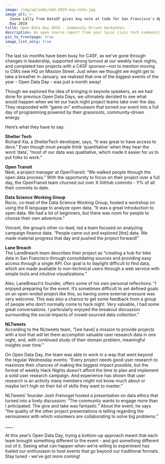 ```yaml
---
image: /img/uploads/odd-2019-key-note.jpg
image_alt: >-
  Jason Lally from DataSF gives key note at Code for San Francisco's Open Data
  Day 2019
title: Open Data Day 2019 - Community Driven Hackathon.
description: An open source report from your local civic tech community.
pin_to_frontpage: true
image_list_only: true
---
```

The last six months have been busy for C4SF, as we’ve gone through changes in leadership, supported strong turnout at our weekly hack nights, and completed two projects with a C4SF sponsor—not to mention moving to CfA’s new HQ on Mission Street. Just when we thought we might get to take a breather in January, we realized that one of the biggest events of the year - Open Data Day - was just a month away! 

Though we explored the idea of bringing in keynote speakers, as we had done for previous Open Data Days, we ultimately decided to see what would happen when we let our hack night project teams take over the day. They responded with “game on” enthusiasm that turned our event into a full day of programming powered by their grassroots, community-driven energy.

Here’s what they have to say:

**Shelter Tech**\
Richard Xia, a ShelterTech developer, says, “It was great to have access to devs.” Even though most people think ‘quantitative’ when they hear the word ‘data’, “most of our data was qualitative, which made it easier for us to put folks to work.”

**Open Transit**\
Neel, a project manager at OpenTransit: “We walked people through the open data process.” With the opportunity to focus on their project over a full day, the OpenTransit team churned out over X GitHub commits - Y% of all their commits to date.

**Data Science Working Group**\
Rocio, co-lead of the Data Science Working Group, hosted a workshop on using the R language to analyze open data. “It was a great introduction to open data. We had a lot of beginners, but there was room for people to choose their own adventure.”

Vincent, the group’s other co-lead, led a team focused on analyzing campaign finance data. “People came out and explored \[the] data. We made material progress that day and pushed the project forward!”

**Lane Breach**\
The LaneBreach team describes their project as “creating a hub for bike data in San Francisco through consolidating sources and providing easy access through a single API. Our goal is to daylight difficult to find data, which are made available to non-technical users through a web service with simple tools and intuitive visualizations.”

Alex, LaneBreach’s founder, offers some of his own personal reflections: “I enjoyed preparing for the event. It’s sometimes difficult to set defined goals on an open-ended project like this, so having some external pressure was very welcome. This was also a chance to get some feedback from a group of people who don’t normally come to hack night. Very valuable, I had some great conversations. I particularly enjoyed the breakout discussion surrounding the social impacts of crowd-sourced data collection.”

**NLTweets**\
According to the NLtweets team, “\[we have] a mission to provide projects with a tool that will let them accomplish valuable user research data in one night, and, with continued study of their domain problem, meaningful insights over time.” 

On Open Data Day, the team was able to work in a way that went beyond the regular Wednesday events: “Every project needs good user research to maximize their chances of making the biggest impact possible, but the format of weekly Hack Nights doesn’t afford the time to plan and implement a solid user research campaign. And experience has shown that user research is an activity many members might not know much about or maybe isn’t high on their list of skills they want to master.”

NLTweets’ founder Josh Freivogel hosted a presentation on data ethics that turned into a lively discussion: “The community wants to engage more than I anticipated. The give and take was fantastic.” About the event, he says “the quality of the other project presentations is telling regarding the seriousness with which volunteers are collaborating to solve big problems.”

\_\_\_\_

At this year’s Open Data Day, trying a bottom-up approach meant that each team brought something different to the event - and got something different out of it. Seeing what can happen when we’re willing to experiment has fueled our enthusiasm to host events that go beyond our traditional formats. Stay tuned - we’ve got more coming!
